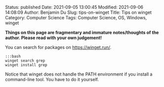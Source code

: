 Status: published
Date: 2021-09-05 13:00:45
Modified: 2021-09-06 14:08:09
Author: Benjamin Du
Slug: tips-on-winget
Title: Tips on winget
Category: Computer Science
Tags: Computer Science, OS, Windows, winget

**Things on this page are fragmentary and immature notes/thoughts of the author. Please read with your own judgement!**

You can search for packages on https://winget.run/.

    :::bash
    winget search grep
    winget install grep

Notice that winget does not handle the PATH environment 
if you install a command-line tool.
You have to do it yourself.